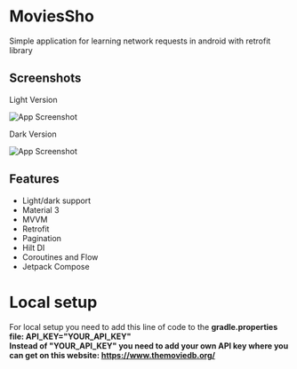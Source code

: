 
# MoviesSho

Simple application for learning network requests in android with retrofit library


## Screenshots

Light Version

![App Screenshot](https://i.ibb.co/6s3DsW3/light-version.png)

Dark Version

![App Screenshot](https://i.ibb.co/C2ZHYrG/dark-version.png)

## Features

- Light/dark support
- Material 3
- MVVM
- Retrofit
- Pagination
- Hilt DI
- Coroutines and Flow
- Jetpack Compose

# Local setup

For local setup you need to add this line of code to the <b>gradle.properties<b> file: API_KEY="YOUR_API_KEY" </br>
Instead of <b>"YOUR_API_KEY"<b> you need to add your own API key where you can get on this website: https://www.themoviedb.org/
